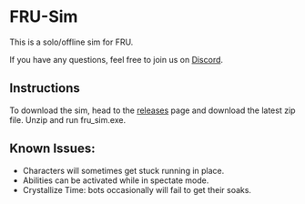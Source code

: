 # FRU-Sim

This is a solo/offline sim for FRU.

If you have any questions, feel free to join us on [Discord](https://discord.gg/P9adFHADrX).


## Instructions
To download the sim, head to the ⁠[releases](https://github.com/WCGH/FRU-Sim/releases) page and download the latest zip file. Unzip and run fru_sim.exe.


## Known Issues:
- Characters will sometimes get stuck running in place.
- Abilities can be activated while in spectate mode.
- Crystallize Time: bots occasionally will fail to get their soaks.
